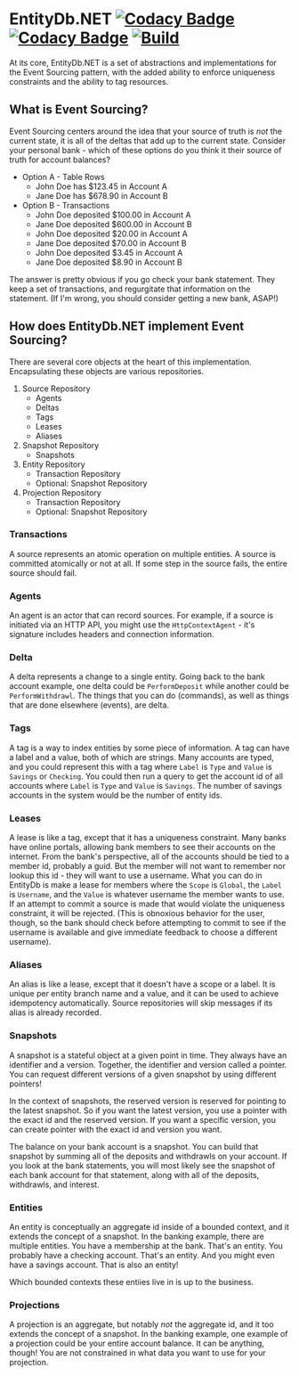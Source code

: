# EntityDb.NET [![Codacy Badge](https://app.codacy.com/project/badge/Coverage/d9c2b2e4e1ba42918ffeb2377d35bfab)](https://www.codacy.com/gh/entitydb-io/EntityDb.NET/dashboard?utm_source=github.com&utm_medium=referral&utm_content=entitydb-io/EntityDb.NET&utm_campaign=Badge_Coverage) [![Codacy Badge](https://app.codacy.com/project/badge/Grade/d9c2b2e4e1ba42918ffeb2377d35bfab)](https://www.codacy.com/gh/entitydb-io/EntityDb.NET/dashboard?utm_source=github.com&amp;utm_medium=referral&amp;utm_content=entitydb-io/EntityDb.NET&amp;utm_campaign=Badge_Grade) [![Build](https://github.com/entitydb-io/EntityDb.NET/actions/workflows/build.yml/badge.svg)](https://github.com/entitydb-io/EntityDb.NET/actions/workflows/build.yml)

At its core, EntityDb.NET is a set of abstractions and implementations for the Event Sourcing pattern, with the added
ability to enforce uniqueness constraints and the ability to tag resources.

## What is Event Sourcing?

Event Sourcing centers around the idea that your source of truth is _not_ the current state, it is all of the deltas
that add up to the current state. Consider your personal bank - which of these options do you think it their source of
truth for account balances?

- Option A - Table Rows
    - John Doe has $123.45 in Account A
    - Jane Doe has $678.90 in Account B
- Option B - Transactions
    - John Doe deposited $100.00 in Account A
    - Jane Doe deposited $600.00 in Account B
    - John Doe deposited $20.00 in Account A
    - Jane Doe deposited $70.00 in Account B
    - John Doe deposited $3.45 in Account A
    - Jane Doe deposited $8.90 in Account B

The answer is pretty obvious if you go check your bank statement. They keep a set of transactions, and regurgitate that
information on the statement. (If I'm wrong, you should consider getting a new bank, ASAP!)

## How does EntityDb.NET implement Event Sourcing?

There are several core objects at the heart of this implementation. Encapsulating these objects are various
repositories.

1. Source Repository
    - Agents
    - Deltas
    - Tags
    - Leases
    - Aliases
2. Snapshot Repository
    - Snapshots
3. Entity Repository
    - Transaction Repository
    - Optional: Snapshot Repository
4. Projection Repository
    - Transaction Repository
    - Optional: Snapshot Repository

### Transactions

A source represents an atomic operation on multiple entities. A source is committed atomically or not
at all. If some step in the source fails, the entire source should fail.

### Agents

An agent is an actor that can record sources. For example, if a source is initiated via an HTTP API, you
might use the `HttpContextAgent` - it's signature includes headers and connection information.

### Delta

A delta represents a change to a single entity. Going back to the bank account example,
one delta could be `PerformDeposit` while another could be `PerformWithdrawl`. The things that you can do (commands),
as well as things that are done elsewhere (events), are delta.

### Tags

A tag is a way to index entities by some piece of information. A tag can have a label and a value, both of which are
strings. Many accounts are typed, and you could represent this with a tag where `Label` is `Type` and `Value`
is `Savings` or `Checking`. You could then run a query to get the account id of all accounts where `Label` is `Type`
and `Value` is `Savings`. The number of savings accounts in the system would be the number of entity ids.

### Leases

A lease is like a tag, except that it has a uniqueness constraint. Many banks have online portals, allowing bank members
to see their accounts on the internet. From the bank's perspective, all of the accounts should be tied to a member id,
probably a guid. But the member will not want to remember nor lookup this id - they will want to use a username. What
you can do in EntityDb is make a lease for members where the `Scope` is `Global`, the `Label`
is `Username`, and the `Value` is whatever username the member wants to use. If an attempt to commit a source is made
that would
violate the uniqueness constraint, it will be rejected. (This is obnoxious behavior for the user, though, so the bank
should check before attempting to commit to see if the username is available and give immediate feedback to choose a
different username).

### Aliases

An alias is like a lease, except that it doesn't have a scope or a label. It is
unique per entity branch name and a value, and it can be used to achieve idempotency automatically.
Source repositories will skip messages if its alias is already recorded.

### Snapshots

A snapshot is a stateful object at a given point in time. They always have an identifier and a version.
Together, the identifier and version called a pointer. You can request different versions of a given snapshot
by using different pointers!

In the context of snapshots, the reserved version is reserved for pointing to the latest snapshot.
So if you want the latest version, you use a pointer with the exact id and the reserved version.
If you want a specific version, you can create pointer with the exact id and version you want.

The balance on your bank account is a snapshot. You can build that snapshot by summing all of the deposits and
withdrawls on your account. If you look at the bank statements, you will most likely see the snapshot of each bank
account for that statement, along with all of the deposits, withdrawls, and interest.

### Entities

An entity is conceptually an aggregate id inside of a bounded context, and it extends the concept of a snapshot.
In the banking example, there are multiple entities. You have a membership at the bank. That's an entity. You probably
have a checking account. That's an entity. And you might even have a savings account. That is also an entity!

Which bounded contexts these entiies live in is up to the business.

### Projections

A projection is an aggregate, but notably _not_ the aggregate id, and it too extends the concept of a snapshot.
In the banking example, one example of a projection could be your entire account balance. It can be anything, though!
You are not constrained in what data you want to use for your projection.
